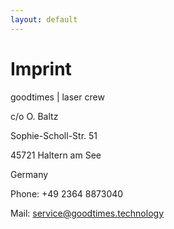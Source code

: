 ```yaml
---
layout: default
---
```


# Imprint
goodtimes | laser crew

c/o O. Baltz

Sophie-Scholl-Str. 51

45721 Haltern am See

Germany

Phone: +49 2364 8873040

Mail: service@goodtimes.technology
